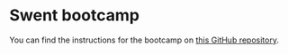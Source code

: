 # Swent bootcamp

You can find the instructions for the bootcamp on [this GitHub repository](https://github.com/swent-epfl/public/tree/main/bootcamp).
